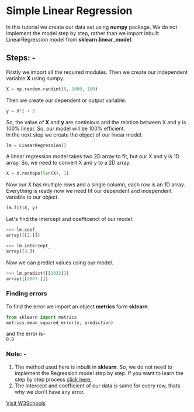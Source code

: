 # Simple Linear Regression
In this tutorial we create our data set using **numpy** package. We do not implement the model step by step,
rather than we import inbuilt LinearRegression model from **sklearn.linear_model**.

## Steps: -
Firstly we import all the required modules. Then we create our independent variable **X** using numpy.
```python
X = np.random.randint(0, 1000, 100)
```
Then we create our dependent or output variable.
```python
y = X*2 + 3
```
So, the value of **X** and **y** are continious and the relation between X and y is 100% linear. So, our model will be 100% efficient.\
In the next step we create the object of our linear model.
```python
lm = LinearRegression()
```
A linear regression model takes two 2D array to fit, but our X and y is 1D array. So, we need to convert X and y to a 2D array.
```python
X = X.reshape(len(X), 1)
```
Now our X has multiple rows and a single column, each row is an 1D array.\
Everything is ready now we need fit our dependent and independent variable to our object.
```python
lm.fit(X, y)
```
Let's find the intercept and coefficenct of our model.
```python
>>> lm.coef_
array([[2.]])
```
```python
>>> lm.intercept_
array([3.])
```
Now we can predict values using our model.
```python
>>> lm.predict([[1032]])
array([[2067.]])
```
### Finding errors
To find the error we import an object **metrics** form **sklearn**.
```python
from sklearn import metrics
metrics.mean_squared_error(y, prediction)
```
 and the error is-\
 `0.0`

### Note: -
1. The method used here is inbulit in **sklearn**. So, we do not need to implement the Regression model step by step. If you want to learn the step by step process 
   <a href= "https://github.com/santanunandi01/LinearRegression/tree/master/01%20LinearRegression" target="_blank">click here.</a>
2. The intercept and coefficient of our data is same for every row, thats why we don't have any error.


<a href="https://www.w3schools.com" target="_blank">Visit W3Schools</a>
